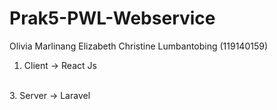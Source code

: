 # Prak5-PWL-Webservice
Olivia Marlinang Elizabeth Christine Lumbantobing (119140159)
<br>
1. Client -> React Js
<br>
3. Server -> Laravel
